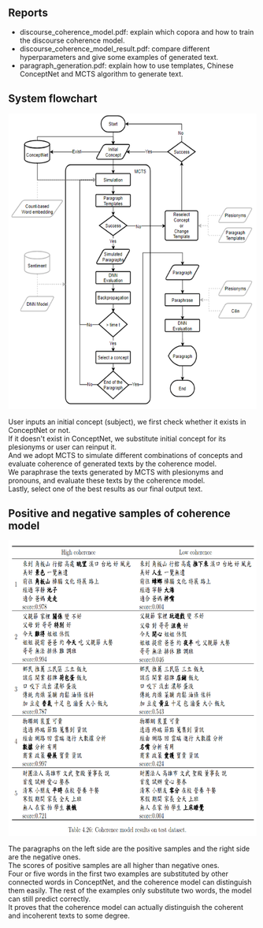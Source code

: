## Reports
- discourse_coherence_model.pdf: explain which copora and how to train the discourse coherence model.
- discourse_coherence_model_result.pdf: compare different hyperparameters and give some examples of generated text.
- paragraph_generation.pdf: explain how to use templates, Chinese ConceptNet and MCTS algorithm to generate text.

## System flowchart

<p align="center">
  <img width="600" height="600" src="./System_flowchart.png">
</p>

User inputs an initial concept (subject), we first check whether it exists in ConceptNet or not.  
If it doesn't exist in ConceptNet, we substitute initial concept for its plesionyms or user can reinput it.  
And we adopt MCTS to simulate different combinations of concepts and evaluate coherence of generated texts by the coherence model.  
We paraphrase the texts generated by MCTS with plesionyms and pronouns, and evaluate these texts by the coherence model.  
Lastly, select one of the best results as our final output text.

## Positive and negative samples of coherence model

<p align="center">
  <img width="680" height="600" src="./coherence_model_positive_negative_samples.png">
</p>

The paragraphs on the left side are the positive samples and the right side are the negative ones.  
The scores of positive samples are all higher than negative ones.  
Four or five words in the first two examples are substituted by other connected words in ConceptNet, and the coherence model can distinguish them easily.
The rest of the examples only substitute two words, the model can still predict correctly.  
It proves that the coherence model can actually distinguish the coherent and incoherent texts to some degree.
